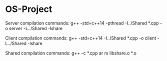 # OS-Project

Server compilation commands:
	g++ -std=c++14 -pthread -I../Shared *.cpp -o server -L../Shared -lshare

Client compilation commands:
	g++ -std=c++14 -I../Shared  *.cpp  -o client -L../Shared -lshare

Shared compilation commands:
	g++ -c *.cpp
	ar rs libshare.o *.o
